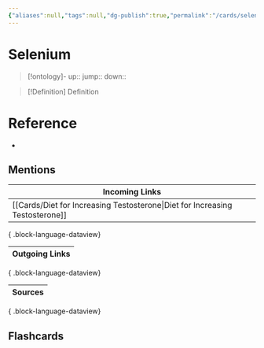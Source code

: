 ```yaml
---
{"aliases":null,"tags":null,"dg-publish":true,"permalink":"/cards/selenium/","dgPassFrontmatter":true}
---
```


# Selenium

> [!ontology]-
> up:: 
> jump:: 
> down:: 

> [!Definition] Definition

# Reference

- 

## Mentions

| Incoming Links                                                                  |
| ------------------------------------------------------------------------------- |
| [[Cards/Diet for Increasing Testosterone\|Diet for Increasing Testosterone]] |

{ .block-language-dataview}

| Outgoing Links |
| -------------- |

{ .block-language-dataview}

| Sources |
| ------- |

{ .block-language-dataview}

## Flashcards